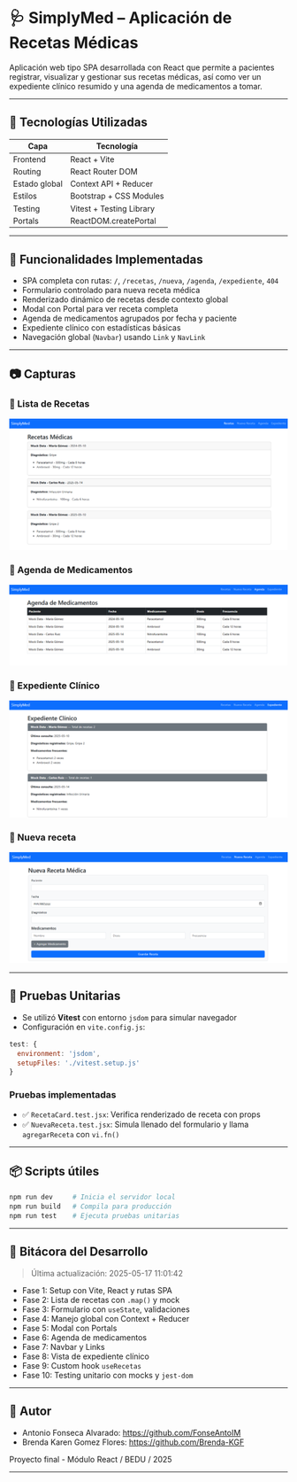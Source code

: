 # 🩺 SimplyMed – Aplicación de Recetas Médicas

Aplicación web tipo SPA desarrollada con React que permite a pacientes registrar, visualizar y gestionar sus recetas médicas, así como ver un expediente clínico resumido y una agenda de medicamentos a tomar.

---

## 🚀 Tecnologías Utilizadas

| Capa          | Tecnología              |
|---------------|--------------------------|
| Frontend      | React + Vite             |
| Routing       | React Router DOM         |
| Estado global | Context API + Reducer    |
| Estilos       | Bootstrap + CSS Modules  |
| Testing       | Vitest + Testing Library |
| Portals       | ReactDOM.createPortal    |

---

## 🧩 Funcionalidades Implementadas

- SPA completa con rutas: `/`, `/recetas`, `/nueva`, `/agenda`, `/expediente`, `404`
- Formulario controlado para nueva receta médica
- Renderizado dinámico de recetas desde contexto global
- Modal con Portal para ver receta completa
- Agenda de medicamentos agrupados por fecha y paciente
- Expediente clínico con estadísticas básicas
- Navegación global (`Navbar`) usando `Link` y `NavLink`

---

## 📷 Capturas

### 📄 Lista de Recetas
![Recetas](docs/recetas.png)

### 📆 Agenda de Medicamentos
![Agenda](docs/agenda.png)

### 🧾 Expediente Clínico
![Expediente](docs/expediente.png)

### 🧾 Nueva receta
![Nueva Receta](docs/nuevaReceta.png)

---

## 🧪 Pruebas Unitarias

- Se utilizó **Vitest** con entorno `jsdom` para simular navegador
- Configuración en `vite.config.js`:
```js
test: {
  environment: 'jsdom',
  setupFiles: './vitest.setup.js'
}
```

### Pruebas implementadas

- ✅ `RecetaCard.test.jsx`: Verifica renderizado de receta con props
- ✅ `NuevaReceta.test.jsx`: Simula llenado del formulario y llama `agregarReceta` con `vi.fn()`

---

## 📦 Scripts útiles

```bash
npm run dev     # Inicia el servidor local
npm run build   # Compila para producción
npm run test    # Ejecuta pruebas unitarias
```

---

## 📅 Bitácora del Desarrollo

> Última actualización: 2025-05-17 11:01:42

- Fase 1: Setup con Vite, React y rutas SPA
- Fase 2: Lista de recetas con `.map()` y mock
- Fase 3: Formulario con `useState`, validaciones
- Fase 4: Manejo global con Context + Reducer
- Fase 5: Modal con Portals
- Fase 6: Agenda de medicamentos
- Fase 7: Navbar y Links
- Fase 8: Vista de expediente clínico
- Fase 9: Custom hook `useRecetas`
- Fase 10: Testing unitario con mocks y `jest-dom`

---

## 🧠 Autor

* Antonio Fonseca Alvarado: https://github.com/FonseAntoIM
* Brenda Karen Gomez Flores: https://github.com/Brenda-KGF

Proyecto final - Módulo React / BEDU / 2025

---
